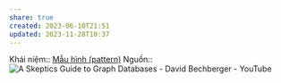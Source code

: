 ```yaml
---
share: true
created: 2023-06-10T21:51
updated: 2023-11-28T10:37
---
```


Khái niệm:: [Mẫu hình (pattern)](../../%CE%9E%20Kh%C3%A1i%20ni%E1%BB%87m/Nh%E1%BA%ADn%20th%E1%BB%A9c/M%E1%BA%ABu%20h%C3%ACnh%20(pattern).md)
Nguồn:: ![A Skeptics Guide to Graph Databases - David Bechberger - YouTube](https://youtu.be/yOYodfN84N4?t=640)
